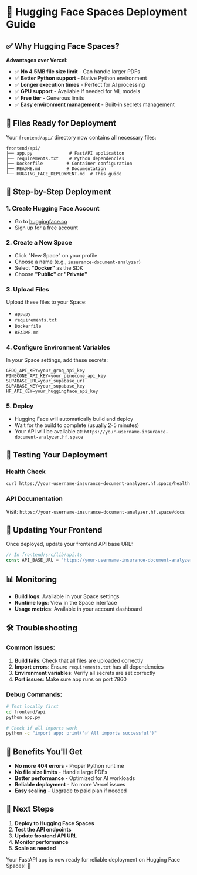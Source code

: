 # 🚀 Hugging Face Spaces Deployment Guide

## ✅ Why Hugging Face Spaces?

**Advantages over Vercel:**
- ✅ **No 4.5MB file size limit** - Can handle larger PDFs
- ✅ **Better Python support** - Native Python environment
- ✅ **Longer execution times** - Perfect for AI processing
- ✅ **GPU support** - Available if needed for ML models
- ✅ **Free tier** - Generous limits
- ✅ **Easy environment management** - Built-in secrets management

## 📁 Files Ready for Deployment

Your `frontend/api/` directory now contains all necessary files:

```
frontend/api/
├── app.py              # FastAPI application
├── requirements.txt    # Python dependencies
├── Dockerfile         # Container configuration
├── README.md          # Documentation
└── HUGGING_FACE_DEPLOYMENT.md  # This guide
```

## 🚀 Step-by-Step Deployment

### 1. Create Hugging Face Account
- Go to [huggingface.co](https://huggingface.co)
- Sign up for a free account

### 2. Create a New Space
- Click "New Space" on your profile
- Choose a name (e.g., `insurance-document-analyzer`)
- Select **"Docker"** as the SDK
- Choose **"Public"** or **"Private"**

### 3. Upload Files
Upload these files to your Space:
- `app.py`
- `requirements.txt`
- `Dockerfile`
- `README.md`

### 4. Configure Environment Variables
In your Space settings, add these secrets:
```
GROQ_API_KEY=your_groq_api_key
PINECONE_API_KEY=your_pinecone_api_key
SUPABASE_URL=your_supabase_url
SUPABASE_KEY=your_supabase_key
HF_API_KEY=your_huggingface_api_key
```

### 5. Deploy
- Hugging Face will automatically build and deploy
- Wait for the build to complete (usually 2-5 minutes)
- Your API will be available at: `https://your-username-insurance-document-analyzer.hf.space`

## 🔧 Testing Your Deployment

### Health Check
```bash
curl https://your-username-insurance-document-analyzer.hf.space/health
```

### API Documentation
Visit: `https://your-username-insurance-document-analyzer.hf.space/docs`

## 🔄 Updating Your Frontend

Once deployed, update your frontend API base URL:

```typescript
// In frontend/src/lib/api.ts
const API_BASE_URL = 'https://your-username-insurance-document-analyzer.hf.space'
```

## 📊 Monitoring

- **Build logs**: Available in your Space settings
- **Runtime logs**: View in the Space interface
- **Usage metrics**: Available in your account dashboard

## 🛠️ Troubleshooting

### Common Issues:

1. **Build fails**: Check that all files are uploaded correctly
2. **Import errors**: Ensure `requirements.txt` has all dependencies
3. **Environment variables**: Verify all secrets are set correctly
4. **Port issues**: Make sure app runs on port 7860

### Debug Commands:
```bash
# Test locally first
cd frontend/api
python app.py

# Check if all imports work
python -c "import app; print('✅ All imports successful')"
```

## 🎉 Benefits You'll Get

- **No more 404 errors** - Proper Python runtime
- **No file size limits** - Handle large PDFs
- **Better performance** - Optimized for AI workloads
- **Reliable deployment** - No more Vercel issues
- **Easy scaling** - Upgrade to paid plan if needed

## 📝 Next Steps

1. **Deploy to Hugging Face Spaces**
2. **Test the API endpoints**
3. **Update frontend API URL**
4. **Monitor performance**
5. **Scale as needed**

Your FastAPI app is now ready for reliable deployment on Hugging Face Spaces! 🚀 